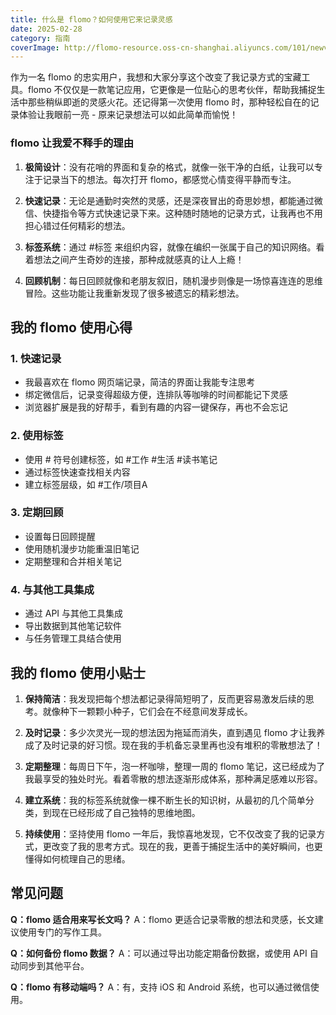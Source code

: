 ```yaml
---
title: 什么是 flomo？如何使用它来记录灵感
date: 2025-02-28
category: 指南
coverImage: http://flomo-resource.oss-cn-shanghai.aliyuncs.com/101/newversion.png!webp
---
```


作为一名 flomo 的忠实用户，我想和大家分享这个改变了我记录方式的宝藏工具。flomo 不仅仅是一款笔记应用，它更像是一位贴心的思考伙伴，帮助我捕捉生活中那些稍纵即逝的灵感火花。还记得第一次使用 flomo 时，那种轻松自在的记录体验让我眼前一亮 - 原来记录想法可以如此简单而愉悦！

### flomo 让我爱不释手的理由

1. **极简设计**：没有花哨的界面和复杂的格式，就像一张干净的白纸，让我可以专注于记录当下的想法。每次打开 flomo，都感觉心情变得平静而专注。

2. **快速记录**：无论是通勤时突然的灵感，还是深夜冒出的奇思妙想，都能通过微信、快捷指令等方式快速记录下来。这种随时随地的记录方式，让我再也不用担心错过任何精彩的想法。

3. **标签系统**：通过 #标签 来组织内容，就像在编织一张属于自己的知识网络。看着想法之间产生奇妙的连接，那种成就感真的让人上瘾！

4. **回顾机制**：每日回顾就像和老朋友叙旧，随机漫步则像是一场惊喜连连的思维冒险。这些功能让我重新发现了很多被遗忘的精彩想法。

## 我的 flomo 使用心得

### 1. 快速记录
- 我最喜欢在 flomo 网页端记录，简洁的界面让我能专注思考
- 绑定微信后，记录变得超级方便，连排队等咖啡的时间都能记下灵感
- 浏览器扩展是我的好帮手，看到有趣的内容一键保存，再也不会忘记

### 2. 使用标签
- 使用 # 符号创建标签，如 #工作 #生活 #读书笔记
- 通过标签快速查找相关内容
- 建立标签层级，如 #工作/项目A

### 3. 定期回顾
- 设置每日回顾提醒
- 使用随机漫步功能重温旧笔记
- 定期整理和合并相关笔记

### 4. 与其他工具集成
- 通过 API 与其他工具集成
- 导出数据到其他笔记软件
- 与任务管理工具结合使用

## 我的 flomo 使用小贴士

1. **保持简洁**：我发现把每个想法都记录得简短明了，反而更容易激发后续的思考。就像种下一颗颗小种子，它们会在不经意间发芽成长。

2. **及时记录**：多少次灵光一现的想法因为拖延而消失，直到遇见 flomo 才让我养成了及时记录的好习惯。现在我的手机备忘录里再也没有堆积的零散想法了！

3. **定期整理**：每周日下午，泡一杯咖啡，整理一周的 flomo 笔记，这已经成为了我最享受的独处时光。看着零散的想法逐渐形成体系，那种满足感难以形容。

4. **建立系统**：我的标签系统就像一棵不断生长的知识树，从最初的几个简单分类，到现在已经形成了自己独特的思维地图。

5. **持续使用**：坚持使用 flomo 一年后，我惊喜地发现，它不仅改变了我的记录方式，更改变了我的思考方式。现在的我，更善于捕捉生活中的美好瞬间，也更懂得如何梳理自己的思绪。

## 常见问题

**Q：flomo 适合用来写长文吗？**
A：flomo 更适合记录零散的想法和灵感，长文建议使用专门的写作工具。

**Q：如何备份 flomo 数据？**
A：可以通过导出功能定期备份数据，或使用 API 自动同步到其他平台。

**Q：flomo 有移动端吗？**
A：有，支持 iOS 和 Android 系统，也可以通过微信使用。
